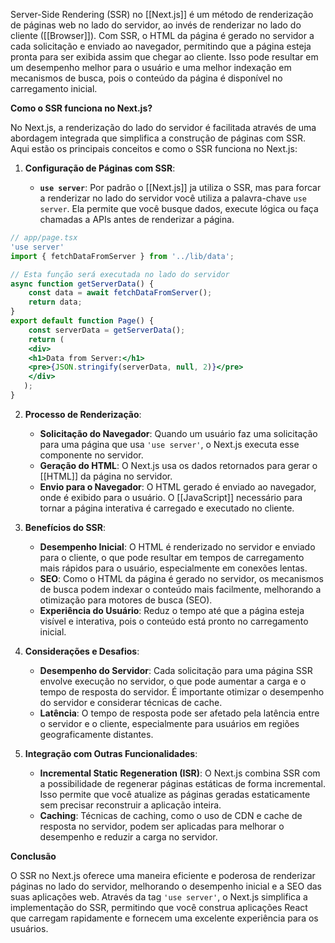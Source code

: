 Server-Side Rendering (SSR) no [[Next.js]] é um método de renderização de páginas web no lado do servidor, ao invés de renderizar no lado do cliente ([[Browser]]). Com SSR, o HTML da página é gerado no servidor a cada solicitação e enviado ao navegador, permitindo que a página esteja pronta para ser exibida assim que chegar ao cliente. Isso pode resultar em um desempenho melhor para o usuário e uma melhor indexação em mecanismos de busca, pois o conteúdo da página é disponível no carregamento inicial.

**Como o SSR funciona no Next.js?**

No Next.js, a renderização do lado do servidor é facilitada através de uma abordagem integrada que simplifica a construção de páginas com SSR. Aqui estão os principais conceitos e como o SSR funciona no Next.js:

1. **Configuração de Páginas com SSR**:
    
    - **`use server`**: Por padrão o [[Next.js]] ja utiliza o SSR, mas para forcar a renderizar no lado do servidor você utiliza a palavra-chave `use server`. Ela permite que você busque dados, execute lógica ou faça chamadas a APIs antes de renderizar a página. 

```jsx
// app/page.tsx 
'use server' 
import { fetchDataFromServer } from '../lib/data';

// Esta função será executada no lado do servidor 
async function getServerData() { 
	const data = await fetchDataFromServer(); 
	return data; 
}
export default function Page() { 
	const serverData = getServerData(); 
	return ( 
	<div> 
	<h1>Data from Server:</h1> 
	<pre>{JSON.stringify(serverData, null, 2)}</pre> 
	</div> 
   ); 
}
```
   
2. **Processo de Renderização**:
    
    - **Solicitação do Navegador**: Quando um usuário faz uma solicitação para uma página que usa `'use server'`, o Next.js executa esse componente no servidor.
    - **Geração do HTML**: O Next.js usa os dados retornados para gerar o [[HTML]] da página no servidor.
    - **Envio para o Navegador**: O HTML gerado é enviado ao navegador, onde é exibido para o usuário. O [[JavaScript]] necessário para tornar a página interativa é carregado e executado no cliente.
3. **Benefícios do SSR**:
    
    - **Desempenho Inicial**: O HTML é renderizado no servidor e enviado para o cliente, o que pode resultar em tempos de carregamento mais rápidos para o usuário, especialmente em conexões lentas.
    - **SEO**: Como o HTML da página é gerado no servidor, os mecanismos de busca podem indexar o conteúdo mais facilmente, melhorando a otimização para motores de busca (SEO).
    - **Experiência do Usuário**: Reduz o tempo até que a página esteja visível e interativa, pois o conteúdo está pronto no carregamento inicial.
4. **Considerações e Desafios**:
    
    - **Desempenho do Servidor**: Cada solicitação para uma página SSR envolve execução no servidor, o que pode aumentar a carga e o tempo de resposta do servidor. É importante otimizar o desempenho do servidor e considerar técnicas de cache.
    - **Latência**: O tempo de resposta pode ser afetado pela latência entre o servidor e o cliente, especialmente para usuários em regiões geograficamente distantes.
5. **Integração com Outras Funcionalidades**:
    
    - **Incremental Static Regeneration (ISR)**: O Next.js combina SSR com a possibilidade de regenerar páginas estáticas de forma incremental. Isso permite que você atualize as páginas geradas estaticamente sem precisar reconstruir a aplicação inteira.
    - **Caching**: Técnicas de caching, como o uso de CDN e cache de resposta no servidor, podem ser aplicadas para melhorar o desempenho e reduzir a carga no servidor.

**Conclusão**

O SSR no Next.js oferece uma maneira eficiente e poderosa de renderizar páginas no lado do servidor, melhorando o desempenho inicial e a SEO das suas aplicações web. Através da tag `'use server'`, o Next.js simplifica a implementação do SSR, permitindo que você construa aplicações React que carregam rapidamente e fornecem uma excelente experiência para os usuários.